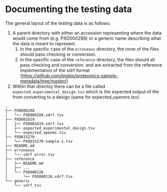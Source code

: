 
# Documenting the testing data

The general layout of the testing data is as follows:

1. A parent directory with either an accession representing where
    the data would come from (e.g. PXD000288) or a generic name
    describing what the data is meant to represent.
    1. In the specific case of the `erroneous` directory, the
        none of the files should pass checking or conversion.
    2. In the specific case of the `reference` directory, the
        files should all pass checking and conversion. and are
        extracted from the reference implementation of the sdrf
        format (https://github.com/bigbio/proteomics-sample-metadata/tree/master/)
2. Within that directoy there can be a file called
    `expected_experimental_design.tsv` which is the expected
    output of the from converting to a design (same for expected_openms.tsv).


```
.
├── PXD000288
│   └── PXD000288.sdrf.tsv
├── PXD001819
│   ├── PXD001819.sdrf.tsv
│   ├── expected_experimental_design.tsv
│   └── expected_openms.tsv
├── PXD015270
│   └── PXD015270-Sample-1.tsv
├── README.md
├── erroneous
│   └── sdrf_error.tsv
├── reference
│   ├── README.md
│   ├── ...
│   └── PXD000126
│       └── PXD000126.sdrf.tsv
└── generic
    └── sdrf.tsv

```